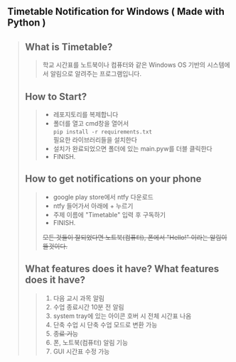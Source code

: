 ## <b>Timetable Notification for Windows ( Made with Python )</b>

> ## What is Timetable?
>
> > 학교 시간표를 노트북이나 컴퓨터와 같은 Windows OS 기반의 시스템에서 알림으로 알려주는 프로그램입니다.
>
> ## How to Start?
>
> > -   레포지토리를 복제합니다<br/>
> > -   폴더를 열고 cmd창을 열어서<br/>
> >     `pip install -r requirements.txt`<br/>
> >     필요한 라이브러리들을 설치한다<br/>
> > -   설치가 완료되었으면 폴더에 있는 main.pyw를 더블 클릭한다<br/>
> > -   FINISH.<br/>
>
> ## How to get notifications on your phone
>
> > -   google play store에서 ntfy 다운로드
> > -   ntfy 들어가서 아래에 + 누르기
> > -   주제 이름에 "Timetable" 입력 후 구독하기
> > -   FINISH.
> >
> > ~~모든 것들이 잘되었다면 노트북(컴퓨터), 폰에서 "Hello!" 이라는 알림이 뜰것이다.~~
>
> ## What features does it have? What features does it have?
>
> > 1.  다음 교시 과목 알림
> > 2.  수업 종료시간 10분 전 알림
> > 3.  system tray에 있는 아이콘 호버 시 전체 시간표 나옴
> > 4.  단축 수업 시 단축 수업 모드로 변환 가능
> > 5.  ~~종료 기능~~
> > 6.  폰, 노트북(컴퓨터) 알림 기능
> > 7.  GUI 시간표 수정 가능
